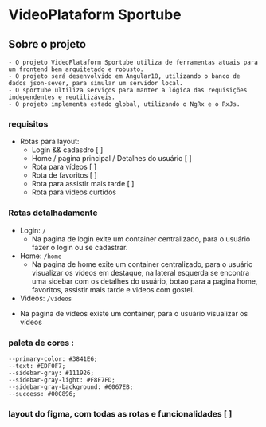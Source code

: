 # VideoPlataform Sportube

## Sobre o projeto
    - O projeto VideoPlataform Sportube utiliza de ferramentas atuais para um frontend bem arquitetado e robusto.
    - O projeto será desenvolvido em Angular18, utilizando o banco de dados json-sever, para simular um servidor local.
    - O sportube ultiliza serviços para manter a lógica das requisições independentes e reutilizáveis.
    - O projeto implementa estado global, utilizando o NgRx e o RxJs.

### requisitos

* Rotas para layout:
    * Login && cadasdro [ ]
    * Home / pagina principal / Detalhes do usuário [ ]
    * Rota para vídeos [ ]
    * Rota de favoritos [ ]
    * Rota para assistir mais tarde [ ]
    * Rota para videos curtidos

### Rotas detalhadamente
- Login:  ` / `
    * Na pagina de login exite um container centralizado, para o usuário fazer o login ou se cadastrar.
- Home: ` /home `
    * Na pagina de home exite um container centralizado, para o usuário visualizar os vídeos em destaque,
    na lateral esquerda se encontra uma sidebar com os detalhes do usuário, botao para a pagina home, favoritos, assistir mais tarde e videos com gostei.
- Videos: ` /videos `
* Na pagina de videos existe um container, para o usuário visualizar os vídeos

### paleta de cores :
    --primary-color: #3841E6;
    --text: #EDF0F7;
    --sidebar-gray: #111926;
    --sidebar-gray-light: #F8F7FD;
    --sidebar-gray-background: #6067EB;
    --success: #00C896;

### layout do figma, com todas as rotas e funcionalidades [ ]